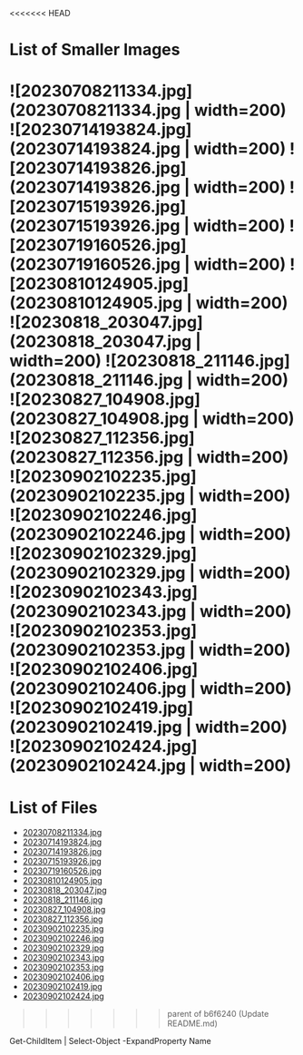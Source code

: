 <<<<<<< HEAD
# List of Smaller Images

![20230708211334.jpg](20230708211334.jpg | width=200)
![20230714193824.jpg](20230714193824.jpg | width=200)
![20230714193826.jpg](20230714193826.jpg | width=200)
![20230715193926.jpg](20230715193926.jpg | width=200)
![20230719160526.jpg](20230719160526.jpg | width=200)
![20230810124905.jpg](20230810124905.jpg | width=200)
![20230818_203047.jpg](20230818_203047.jpg | width=200)
![20230818_211146.jpg](20230818_211146.jpg | width=200)
![20230827_104908.jpg](20230827_104908.jpg | width=200)
![20230827_112356.jpg](20230827_112356.jpg | width=200)
![20230902102235.jpg](20230902102235.jpg | width=200)
![20230902102246.jpg](20230902102246.jpg | width=200)
![20230902102329.jpg](20230902102329.jpg | width=200)
![20230902102343.jpg](20230902102343.jpg | width=200)
![20230902102353.jpg](20230902102353.jpg | width=200)
![20230902102406.jpg](20230902102406.jpg | width=200)
![20230902102419.jpg](20230902102419.jpg | width=200)
![20230902102424.jpg](20230902102424.jpg | width=200)
=======
# List of Files

- [20230708211334.jpg](20230708211334.jpg)
- [20230714193824.jpg](20230714193824.jpg)
- [20230714193826.jpg](20230714193826.jpg)
- [20230715193926.jpg](20230715193926.jpg)
- [20230719160526.jpg](20230719160526.jpg)
- [20230810124905.jpg](20230810124905.jpg)
- [20230818_203047.jpg](20230818_203047.jpg)
- [20230818_211146.jpg](20230818_211146.jpg)
- [20230827_104908.jpg](20230827_104908.jpg)
- [20230827_112356.jpg](20230827_112356.jpg)
- [20230902102235.jpg](20230902102235.jpg)
- [20230902102246.jpg](20230902102246.jpg)
- [20230902102329.jpg](20230902102329.jpg)
- [20230902102343.jpg](20230902102343.jpg)
- [20230902102353.jpg](20230902102353.jpg)
- [20230902102406.jpg](20230902102406.jpg)
- [20230902102419.jpg](20230902102419.jpg)
- [20230902102424.jpg](20230902102424.jpg)
>>>>>>> parent of b6f6240 (Update README.md)


Get-ChildItem | Select-Object -ExpandProperty Name
